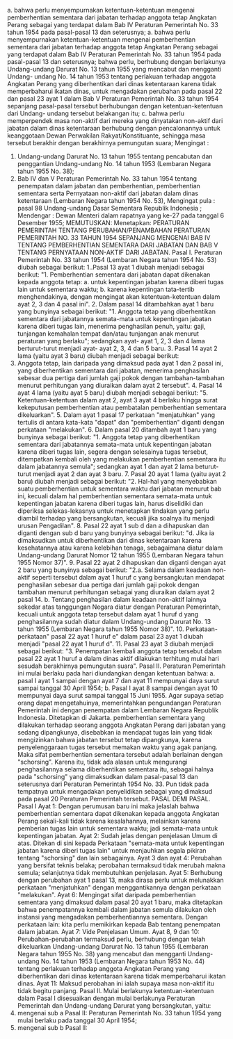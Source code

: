  a. bahwa perlu menyempurnakan ketentuan-ketentuan mengenai pemberhentian sementara dari jabatan terhadap anggota tetap Angkatan Perang sebagai yang terdapat dalam Bab IV Peraturan Pemerintah No. 33 tahun 1954 pada pasal-pasal 13 dan seterusnya;
a. bahwa perlu menyempurnakan ketentuan-ketentuan mengenai pemberhentian sementara dari jabatan terhadap anggota tetap Angkatan Perang sebagai yang terdapat dalam Bab IV Peraturan Pemerintah No. 33 tahun 1954 pada pasal-pasal 13 dan seterusnya; bahwa perlu, berhubung dengan berlakunya Undang-undang Darurat No. 13 tahun 1955 yang mencabut dan mengganti Undang- undang No. 14 tahun 1953 tentang perlakuan terhadap anggota Angkatan Perang yang diberhentikan dari dinas ketentaraan karena tidak memperbaharui ikatan dinas, untuk mengadakan perubahan pada pasal 22 dan pasal 23 ayat 1 dalam Bab V Peraturan Pemerintah No. 33 tahun 1954 sepanjang pasal-pasal tersebut berhubungan dengan ketentuan-ketentuan dari Undang- undang tersebut belakangan itu;
c. bahwa perlu memperpendek masa non-aktif dari mereka yang dinyatakan non-aktif dari jabatan dalam dinas ketentaraan berhubung dengan pencalonannya untuk keanggotaan Dewan Perwakilan Rakyat/Konstituante, sehingga masa tersebut berakhir dengan berakhirnya pemungutan suara;
Mengingat :

1. Undang-undang Darurat No. 13 tahun 1955 tentang pencabutan dan penggantian Undang-undang No. 14 tahun 1953 (Lembaran Negara tahun 1955 No. 38);
2. Bab IV dan V Peraturan Pemerintah No. 33 tahun 1954 tentang penempatan dalam jabatan dan pemberhentian, pemberhentian sementara serta Pernyataan non-aktif dari jabatan dalam dinas ketentaraan (Lembaran Negara tahun 1954 No. 53), Mengingat pula : pasal 98 Undang-undang Dasar Sementara Republik Indonesia ; Mendengar : Dewan Menteri dalam rapatnya yang ke-27 pada tanggal 6 Desember 1955;
MEMUTUSKAN:
 Menetapkan: PERATURAN PEMERINTAH TENTANG PERUBAHAN/PENAMBAHAN PERATURAN PEMERINTAH NO. 33 TAHUN 1954 SEPANJANG MENGENAI BAB IV TENTANG PEMBERHENTIAN SEMENTARA DARI JABATAN DAN BAB V TENTANG PERNYATAAN NON-AKTIF DARI JABATAN. Pasal I. Peraturan Pemerintah No. 33 tahun 1954 (Lembaran Negara tahun 1954 No. 53) diubah sebagai berikut:
1..Pasal 13 ayat 1 diubah menjadi sebagai berikut: "1. Pemberhentian sementara dari jabatan dapat dikenakan kepada anggota tetap:
a. untuk kepentingan jabatan karena diberi tugas lain untuk sementara waktu;
b. karena kepentingan tata-tertib menghendakinya, dengan mengingat akan ketentuan-ketentuan dalam ayat 2, 3 dan 4 pasal ini". 2. Dalam pasal 14 ditambahkan ayat 1 baru yang bunyinya sebagai berikut: "1. Anggota tetap yang diberhentikan sementara dari jabatannya semata-mata untuk kepentingan jabatan karena diberi tugas lain, menerima penghasilan penuh, yaitu: gaji, tunjangan kemahalan tempat dan/atau tunjangan anak menurut peraturan yang berlaku"; sedangkan ayat- ayat 1, 2, 3 dan 4 lama berturut-turut menjadi ayat- ayat 2, 3, 4 dan 5 baru. 3. Pasal 14 ayat 2 lama (yaitu ayat 3 baru) diubah menjadi sebagai berikut:
3. Anggota tetap, lain daripada yang dimaksud pada ayat 1 dan 2 pasal ini, yang diberhentikan sementara dari jabatan, menerima penghasilan sebesar dua pertiga dari jumlah gaji pokok dengan tambahan-tambahan menurut perhitungan yang diuraikan dalam ayat 2 tersebut". 4. Pasal 14 ayat 4 lama (yaitu ayat 5 baru) diubah menjadi sebagai berikut: "5. Ketentuan-ketentuan dalam ayat 2, ayat 3 ayat 4 berlaku hingga surat kekeputusan pemberhentian atau pembatalan pemberhentian sementara dikeluarkan". 5. Dalam ayat 1 pasal 17 perkataan "menjatuhkan" yang tertulis di antara kata-kata "dapat" dan "pemberhentian" diganti dengan perkataan "melakukan". 6. Dalam pasal 20 ditambah ayat 1 baru yang bunyinya sebagai berikut: "1. Anggota tetap yang diberhentikan sementara dari jabatannya semata-mata untuk kepentingan jabatan karena diberi tugas lain, segera dengan selesainya tugas tersebut, ditempatkan kembali oleh yang melakukan pemberhentian sementara itu dalam jabatannya semula"; sedangkan ayat 1 dan ayat 2 lama beturut-turut menjadi ayat 2 dan ayat 3 baru. 7. Pasal 20 ayat 1 lama (yaitu ayat 2 baru) diubah menjadi sebagai berikut: "2. Hal-hal yang menyebabkan suatu pemberhentian untuk sementara waktu dari jabatan menurut bab ini, kecuali dalam hal pemberhentian sementara semata-mata untuk kepentingan jabatan karena diberi tugas lain, harus diselidiki dan diperiksa selekas-lekasnya untuk menetapkan tindakan yang perlu diambil terhadap yang bersangkutan, kecuali jika soalnya itu menjadi urusan Pengadilan". 8. Pasal 22 ayat 1 sub d dan a dihapuskan dan diganti dengan sub d baru yang bunyinya sebagai berikut: "d. Jika ia dimaksudkan untuk diberhentikan dari dinas ketentaraan karena kesehatannya atau karena kelebihan tenaga, sebagaimana diatur dalam Undang-undang Darurat Nomor 12 tahun 1955 (Lembaran Negara tahun 1955 Nomor 37)". 9. Pasal 22 ayat 2 dihapuskan dan diganti dengan ayat 2 baru yang bunyinya sebagai berikut: "2.a. Selama dalam keadaan non-aktif seperti tersebut dalam ayat 1 huruf c yang bersangkutan mendapat penghasilan sebesar dua pertiga dari jumlah gaji pokok dengan tambahan menurut perhitungan sebagai yang diuraikan dalam ayat 2 pasal 14. b. Tentang penghasilan dalam keadaan non-aktif lainnya sekedar atas tanggungan Negara diatur dengan Peraturan Pemerintah, kecuali untuk anggota tetap tersebut dalam ayat 1 huruf d yang penghasilannya sudah diatur dalam Undang-undang Darurat No. 13 tahun 1955 (Lembaran Negara tahun 1955 Nomor 38)". 10. Perkataan-perkataan" pasal 22 ayat 1 huruf e" dalam pasal 23 ayat 1 diubah menjadi "pasal 22 ayat 1 huruf d". 11. Pasal 23 ayat 3 diubah menjadi sebagai berikut: "3. Penempatan kembali anggota tetap tersebut dalam pasal 22 ayat 1 huruf a dalam dinas aktif dilakukan terhitung mulai hari sesudah berakhirnya pemungutan suara". Pasal II. Peraturan Pemerintah ini mulai berlaku pada hari diundangkan dengan ketentuan bahwa:
a. pasal I ayat 1 sampai dengan ayat 7 dan ayat 11 mempunyai daya surut sampai tanggal 30 April 1954;
b. Pasal I ayat 8 sampai dengan ayat 10 mempunyai daya surut sampai tanggal 15 Juni 1955. Agar supaya setiap orang dapat mengetahuinya, memerintahkan pengundangan Peraturan Pemerintah ini dengan penempatan dalam Lembaran Negara Republik Indonesia. Ditetapkan di Jakarta. pemberhentian sementara yang dilakukan terhadap seorang anggota Angkatan Perang dari jabatan yang sedang dipangkunya, disebabkan ia mendapat tugas lain yang tidak mengizinkan bahwa jabatan tersebut tetap dipangkunya, karena penyelenggaraan tugas tersebut memakan waktu yang agak panjang. Maka sifat pemberhentian sementara tersebut adalah berlainan dengan "schorsing". Karena itu, tidak ada alasan untuk mengurangi penghasilannya selama diberhentikan sementara itu, sebagai halnya pada "schorsing" yang dimaksudkan dalam pasal-pasal 13 dan seterusnya dari Peraturan Pemerintah 1954 No. 33. Pun tidak pada tempatnya untuk mengadakan penyelidikan sebagai yang dimaksud pada pasal 20 Peraturan Pemerintah tersebut. PASAL DEMI PASAL. Pasal I Ayat 1: Dengan perumusan baru ini maka jelaslah bahwa pemberhentian sementara dapat dikenakan kepada anggota Angkatan Perang sekali-kali tidak karena kesalahannya, melainkan karena pemberian tugas lain untuk sementara waktu; jadi semata-mata untuk kepentingan jabatan. Ayat 2: Sudah jelas dengan penjelasan Umum di atas. Ditekan di sini kepada Perkataan "semata-mata untuk kepentingan jabatan karena diberi tugas lain" untuk menjauhkan segala pikiran tentang "schorsing" dan lain sebagainya. Ayat 3 dan ayat 4: Perubahan yang bersifat teknis belaka; perobahan termaksud tidak merubah makna semula; selanjutnya tidak membutuhkan penjelasan. Ayat 5: Berhubung dengan perubahan ayat 1 pasal 13, maka dirasa perlu untuk melunakkan perkataan "menjatuhkan" dengan menggantikannya dengan perkataan "melakukan". Ayat 6: Mengingat sifat daripada pemberhentian sementara yang dimaksud dalam pasal 20 ayat 1 baru, maka ditetapkan bahwa penempatannya kembali dalam jabatan semula dilakukan oleh instansi yang mengadakan pemberhentiannya sementara. Dengan perkataan lain: kita perlu memikirkan kepada Bab tentang penempatan dalam jabatan. Ayat 7: Vide Penjelasan Umum. Ayat 8, 9 dan 10: Perubahan-perubahan termaksud perlu, berhubung dengan telah dikeluarkan Undang-undang Darurat No. 13 tahun 1955 (Lembaran Negara tahun 1955 No. 38) yang mencabut dan mengganti Undang-undang No. 14 tahun 1953 (Lembaran Negara tahun 1953 No. 44) tentang perlakuan terhadap anggota Angkatan Perang yang diberhentikan dari dinas ketentaraan karena tidak memperbaharui ikatan dinas. Ayat 11: Maksud perobahan ini ialah supaya masa non-aktif itu tidak begitu panjang. Pasal II. Mulai berlakunya ketentuan-ketentuan dalam Pasal I disesuaikan dengan mulai berlakunya Peraturan Pemerintah dan Undang-undang Darurat yang bersangkutan, yaitu:
1. mengenai sub a Pasal II: Peraturan Pemerintah No. 33 tahun 1954 yang mulai berlaku pada tanggal 30 April 1954;
2. mengenai sub b Pasal II: